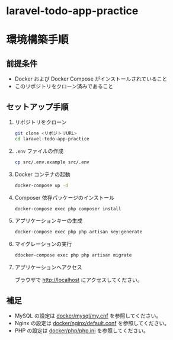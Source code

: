 # laravel-todo-app-practice

# 環境構築手順

## 前提条件

- Docker および Docker Compose がインストールされていること
- このリポジトリをクローン済みであること

## セットアップ手順

1. リポジトリをクローン

   ```sh
   git clone <リポジトリURL>
   cd laravel-todo-app-practice
   ```

2. `.env` ファイルの作成

   ```sh
   cp src/.env.example src/.env
   ```

3. Docker コンテナの起動

   ```sh
   docker-compose up -d
   ```

4. Composer 依存パッケージのインストール

   ```sh
   docker-compose exec php composer install
   ```

5. アプリケーションキーの生成

   ```sh
   docker-compose exec php php artisan key:generate
   ```

6. マイグレーションの実行

   ```sh
   ddocker-compose exec php php artisan migrate
   ```

7. アプリケーションへアクセス

   ブラウザで [http://localhost](http://localhost) にアクセスしてください。

## 補足

- MySQL の設定は [docker/mysql/my.cnf](docker/mysql/my.cnf) を参照してください。
- Nginx の設定は [docker/nginx/default.conf](docker/nginx/default.conf) を参照してください。
- PHP の設定は [docker/php/php.ini](docker/php/php.ini) を参照してください。
